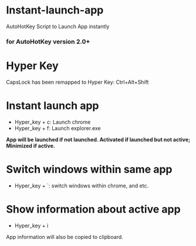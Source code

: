 # Instant-launch-app
AutoHotKey Script to Launch App instantly
### for AutoHotKey version 2.0+

# Hyper Key
CapsLock has been remapped to Hyper Key: Ctrl+Alt+Shift

# Instant launch app
- Hyper_key + c: Launch chrome
- Hyper_key + f: Launch explorer.exe

**App will be launched if not launched. Activated if launched but not active; Minimized if active.**

# Switch windows within same app
- Hyper_key + `: switch windows within chrome, and etc.

# Show information about active app
- Hyper_key + i

App information will also be copied to clipboard.

